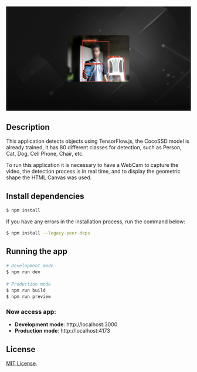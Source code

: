 <p align="center">
  <img src=".github/object-detection.jpg" alt="Nest Logo" />
</p>

## Description

This application detects objects using TensorFlow.js, the CocoSSD model is already trained, it has 80 different classes for detection, such as Person, Cat, Dog, Cell Phone, Chair, etc.

To run this application it is necessary to have a WebCam to capture the video, the detection process is in real time, and to display the geometric shape the HTML Canvas was used.

## Install dependencies

```bash
$ npm install
```

If you have any errors in the installation process, run the command below:

```bash
$ npm install --legacy-peer-deps
```

## Running the app

```bash
# Development mode
$ npm run dev

# Production mode
$ npm run build
$ npm run preview
```

### Now access app:

- **Development mode**: http://localhost:3000
- **Production mode**: http://localhost:4173

## License

[MIT License](LICENSE).
